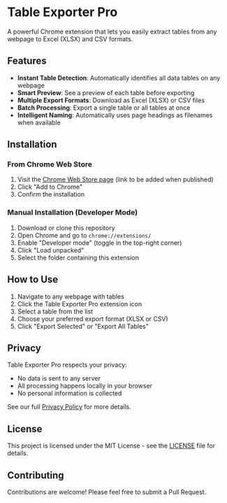 # Table Exporter Pro

A powerful Chrome extension that lets you easily extract tables from any webpage to Excel (XLSX) and CSV formats.

## Features

- **Instant Table Detection**: Automatically identifies all data tables on any webpage
- **Smart Preview**: See a preview of each table before exporting
- **Multiple Export Formats**: Download as Excel (XLSX) or CSV files  
- **Batch Processing**: Export a single table or all tables at once
- **Intelligent Naming**: Automatically uses page headings as filenames when available

## Installation

### From Chrome Web Store
1. Visit the [Chrome Web Store page](https://chrome.google.com/webstore/detail/table-exporter-pro) (link to be added when published)
2. Click "Add to Chrome"
3. Confirm the installation

### Manual Installation (Developer Mode)
1. Download or clone this repository
2. Open Chrome and go to `chrome://extensions/`
3. Enable "Developer mode" (toggle in the top-right corner)
4. Click "Load unpacked"
5. Select the folder containing this extension

## How to Use

1. Navigate to any webpage with tables
2. Click the Table Exporter Pro extension icon
3. Select a table from the list
4. Choose your preferred export format (XLSX or CSV)
5. Click "Export Selected" or "Export All Tables"

## Privacy

Table Exporter Pro respects your privacy:
- No data is sent to any server
- All processing happens locally in your browser
- No personal information is collected

See our full [Privacy Policy](privacy-policy.html) for more details.

## License

This project is licensed under the MIT License - see the [LICENSE](LICENSE) file for details.

## Contributing

Contributions are welcome! Please feel free to submit a Pull Request.
